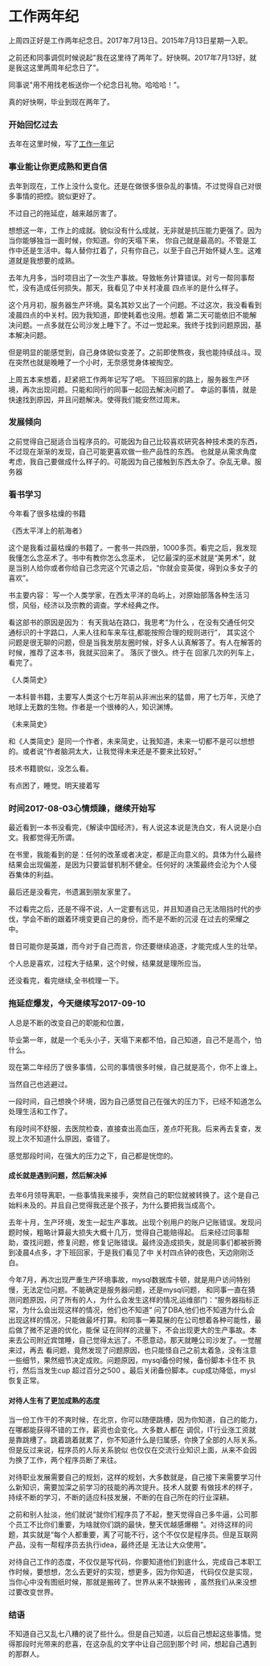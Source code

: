 # 工作两年纪

上周四正好是工作两年纪念日。2017年7月13日。2015年7月13日星期一入职。

之前还和同事调侃时候说起"我在这里待了两年了。好快啊。2017年7月13好，就是我这这里两周年纪念日了"。

同事说"用不用找老板送你一个纪念日礼物。哈哈哈！"。 

真的好快啊，毕业到现在两年了。

### 开始回忆过去

去年在这里时候，写了[工作一年记](http://www.22too.com/blog/the%20day%20is%20work%20a%20years%20day)

### 事业能让你更成熟和更自信

去年到现在，工作上没什么变化。还是在做很多很杂乱的事情。不过觉得自己对很多事情的把控。貌似更好了。

不过自己的拖延症，越来越厉害了。

想想这一年，工作上的成就。貌似没有什么成就，无非就是抗压能力更强了。因为当你能够独当一面时候，你知道。你的天塌下来，
你自己就是最高的。不管是工作中还是生活中。每人替你扛着了，只有你自己，以至于自己开始怀疑人生。这难道就是我想要的成熟。

去年九月多，当时项目出了一次生产事故。导致帐务计算错误。对亏一帮同事帮忙，没有造成任何损失。那天，我看见了中关村凌晨
四点半的是什么样子。

这个月月初，服务器生产环境。莫名其妙又出了一个问题。不过这次，我没看看到凌晨四点的中关村。因为我知道，即使耗着也没用。想着
第二天可能依旧不能解决问题。一点多就在公司沙发上睡下了。不过一觉起来。我终于找到问题原因，基本解决问题。

但是明显的能感觉到，自己身体貌似变差了。之前即使熬夜，我也能持续战斗。现在突然也就是晚睡了一个小时，无奈感觉身体被掏空。

上周五本来想着，赶紧把工作两年记写了吧。 下班回家的路上，服务器生产环境，再次出现问题。只能和同行的同事一起回去解决问题了。
幸运的事情，就是快速找到原因，并且问题解决。使得我们能安然过周末。

### 发展倾向

之前觉得自己挺适合当程序员的。可能因为自己比较喜欢研究各种技术类的东西，不过现在渐渐的发现，自己可能更喜欢做一些产品性的东西。
也就是从需求角度考虑，我自己要做成什么样子的。可能因为自己接触到东西太杂了。杂乱无章。服务器

### 看书学习

今年看了很多枯燥的书籍 

《西太平洋上的航海者》 

这个是我看过最枯燥的书籍了。一套书一共四册，1000多页。看完之后，我发现我懂怎么念巫术了。书中有教你怎么念巫术，
记忆最深的巫术就是“美男术”，就是当别人给你或者你给自己念完这个咒语之后，“你就会变英俊，得到众多女子的喜欢”。

书主要内容： 写一个人类学家，在西太平洋的岛屿上，对原始部落各种生活习惯，风俗，经济以及宗教的调查。学术经典之作。

看这部书的原因是因为： 有天我站在路口，我思考“为什么 ，在没有交通任何交通标识的十字路口，人来人往和车来车往,都能按照合理的规则进行”，
其实这个问题是很无聊的问题，但是当我发朋友圈时候，好多人认真解答了。有人在解答的时候，推荐了这本书，我就买回来了。 落灰了很久。终于在
回家几次的列车上，看完了。 


《人类简史》

一本科普书籍，主要写人类这个七万年前从非洲出来的猛兽，用了七万年，灭绝了地球上无数的生物。作者是一个很棒的人，知识渊博。

《未来简史》

和《人类简史》是同一个作者，未来简史，让我知道，未来一切都不是可以想想的。或者说“作者脑洞太大，让我觉得未来还是不要来比较好。”


技术书籍貌似，没怎么看。

有点困了，睡觉。明天接着写

### 时间2017-08-03心情烦躁，继续开始写

最近看到一本书没看完，《解读中国经济》，有人说这本说是洗白文，有人说是小白文。我都觉得无所谓。

在书里，我能看到的是：任何的改革或者决定，都是正向意义的。具体为什么最终结果会出现偏差，是因为只要监督机制不健全。任何好的
决策最终会沦为个人侵吞集体的利益。

最后还是没看完，书遗漏到朋友家里了。

不过看完之后，还是不得不说，人一定要有远见，并且知道自己无法阻挡时代的步伐，学会不断的跟着环境变更自己的身份，而不是不断的沉浸
在过去的荣耀之中。

昔日可能你是英雄，而今对于自己而言，你还要继续追逐，才能完成人生的壮举。

个人总是喜欢，过程大于结果，这个时候，结果就是理所应当。

还没看完，看完继续,全书梳理一下。


### 拖延症爆发，今天继续写2017-09-10

人总是不断的改变自己的职能和位置，

毕业第一年，就是一个毛头小子，天塌下来都不怕，自己知道，自己不是高个，怕什么。

现在第二年经历了很多事情，公司的事情很多时候，自己就是高个，你不上谁上。

当然自己也逃避过。

一段时间，自己想换个环境，因为自己感觉自己在强大的压力下，已经不知道怎么处理生活和工作了。

有段时间不舒服，去医院检查，直接查出高血压，差点吓死我。后来再去复查，发现上次不知道什么原因，查错了。

感觉那段时间，在强大的压力之下，自己都是恍惚的。

#### 成长就是遇到问题，然后解决掉

去年6月领导离职，一些事情我来接手，突然自己的职位就被转换了。这个是自己始料未及的。并且自己觉得我还是个孩子，为什么要把我当成高个。

去年十月，生产环境，发生一起生产事故。出现个别用户的账户记账错误。发现问题时候，粗略计算最大损失大概十几万，觉得自己能赔得起。
后来经过同事帮助，查找问题，修复问题，修复记账错误。最终没造成损失，就是同事们都被折腾到凌晨4点多，才下班回家，于是我们看见了中
关村四点钟的夜色，天边刚刚泛白。

今年7月，再次出现严重生产环境事故，mysql数据库卡顿，就是用户访问特别慢，无法定位问题。不能确定是服务器问题，还是mysql问题，
和同事一直在猜测问题原因，问了所有的人，为什么会发生这样的情况,运维部门：“服务器指标正常，为什么会出现这样的情况，他们也不知道”
问了DBA,他们也不知道为什么会出现这样的情况，只能做最坏打算。和同事一筹莫展的在公司想着各种可能性，最后做了微不足道的优化，能保
证在同样的流量下，不会出现更大的生产事故。本来去公司附近宾馆睡，自己觉得太远了。不愿意动，那天就睡公司沙发了。一觉醒来过，再去
看问题，竟然发现了问题原因，也只能怪自己之前太着急，没有注意一些细节，果然细节决定成败。问题原因，mysql备份时候，备份脚本卡住不
执行，然后当发生cup 超过百分之500 。最后关闭备份脚本。cup成功降低，mysl恢复正常。

#### 对待人生有了更加成熟的态度

当一份工作干的不爽时候，在北京，你可以随便跳槽，因为你知道，自己的能力，在哪都能获得不错的工作，薪资也会变化。大多数人都在
调侃，IT行业涨工资就是靠跳槽了。跳着跳着就累了，你不知道什么是归属感，你换了全部的人际关系。但是反过来说，程序员的人际关系貌似
也仅仅在交流行业知识上面，从来不会因为换了工作，两个程序员断了来往。

对待职业发展需要自己的规划，这样的规划，大多数就是，自己接下来需要学习什么新知识，需要加深之前学习的技能的再次提升。技术人就要
有做技术的样子，持续不断的学习，不断的适应科技发展，不断的在自己所在的行业深耕。

之前和别人扯淡，他们就说“就你们程序员了不起，整天觉得自己多牛逼，公司那个员工不比你们重要，为啥就你们跳的最快，整天优越感爆棚
”。对待这样的问题，其实就是“每个人都重要，离了可能不行，这个不仅仅是程序员。但是互联网产品，没有一帮程序员去执行idea，最终还是
无法让大众使用”。

对待自己工作的态度，不仅仅是写代码，你要知道他们到底什么，完成自己本职工作时候，要想想，怎么去更好的实现，想更多，因为你知道，
代码仅仅是实现，当你心中没有图纸时候，那就是搬砖了。世界从来不缺搬砖 ，虽然我们从来没想过要改变世界。


### 结语

不知道自己又乱七八糟的说了些什么。但是自己知道，以后自己想起这些事情。觉得那段时光带来的悲喜，在这杂乱的文字中让自己回到那个时
间，想起自己遇到的那群人。




